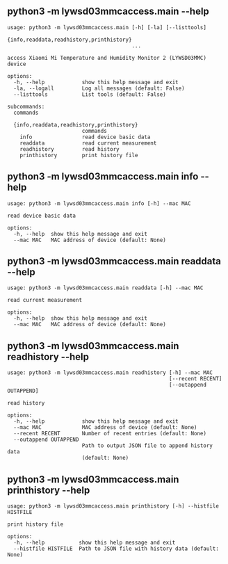 ## <a name="main_help"></a> python3 -m lywsd03mmcaccess.main --help
```
usage: python3 -m lywsd03mmcaccess.main [-h] [-la] [--listtools]
                                        {info,readdata,readhistory,printhistory}
                                        ...

access Xiaomi Mi Temperature and Humidity Monitor 2 (LYWSD03MMC) device

options:
  -h, --help            show this help message and exit
  -la, --logall         Log all messages (default: False)
  --listtools           List tools (default: False)

subcommands:
  commands

  {info,readdata,readhistory,printhistory}
                        commands
    info                read device basic data
    readdata            read current measurement
    readhistory         read history
    printhistory        print history file
```



## <a name="info_help"></a> python3 -m lywsd03mmcaccess.main info --help
```
usage: python3 -m lywsd03mmcaccess.main info [-h] --mac MAC

read device basic data

options:
  -h, --help  show this help message and exit
  --mac MAC   MAC address of device (default: None)
```



## <a name="readdata_help"></a> python3 -m lywsd03mmcaccess.main readdata --help
```
usage: python3 -m lywsd03mmcaccess.main readdata [-h] --mac MAC

read current measurement

options:
  -h, --help  show this help message and exit
  --mac MAC   MAC address of device (default: None)
```



## <a name="readhistory_help"></a> python3 -m lywsd03mmcaccess.main readhistory --help
```
usage: python3 -m lywsd03mmcaccess.main readhistory [-h] --mac MAC
                                                    [--recent RECENT]
                                                    [--outappend OUTAPPEND]

read history

options:
  -h, --help            show this help message and exit
  --mac MAC             MAC address of device (default: None)
  --recent RECENT       Number of recent entries (default: None)
  --outappend OUTAPPEND
                        Path to output JSON file to append history data
                        (default: None)
```



## <a name="printhistory_help"></a> python3 -m lywsd03mmcaccess.main printhistory --help
```
usage: python3 -m lywsd03mmcaccess.main printhistory [-h] --histfile HISTFILE

print history file

options:
  -h, --help           show this help message and exit
  --histfile HISTFILE  Path to JSON file with history data (default: None)
```
